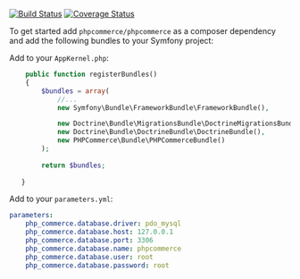 [![Build Status](https://travis-ci.org/phpcommerce/phpcommerce.svg)](https://travis-ci.org/phpcommerce/phpcommerce) [![Coverage Status](https://coveralls.io/repos/phpcommerce/phpcommerce/badge.svg)](https://coveralls.io/r/phpcommerce/phpcommerce)

To get started add `phpcommerce/phpcommerce` as a composer dependency and add the following bundles to your Symfony project:

Add to your `AppKernel.php`:

```php
    public function registerBundles()
    {
        $bundles = array(
            //...
            new Symfony\Bundle\FrameworkBundle\FrameworkBundle(),

            new Doctrine\Bundle\MigrationsBundle\DoctrineMigrationsBundle(),
            new Doctrine\Bundle\DoctrineBundle\DoctrineBundle(),
            new PHPCommerce\Bundle\PHPCommerceBundle()
        );
        
        return $bundles;
        
   }    
```

Add to your `parameters.yml`:

```yaml
parameters:
    php_commerce.database.driver: pdo_mysql
    php_commerce.database.host: 127.0.0.1
    php_commerce.database.port: 3306
    php_commerce.database.name: phpcommerce
    php_commerce.database.user: root
    php_commerce.database.password: root

```